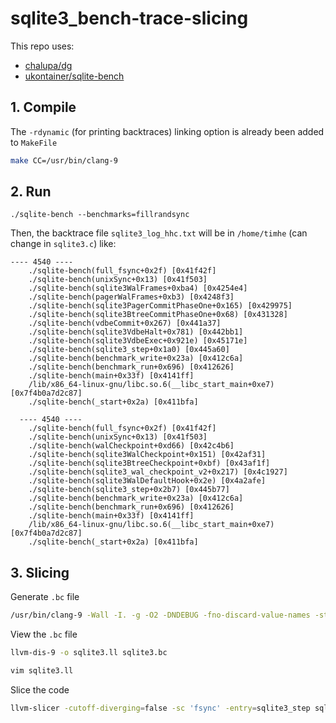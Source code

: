 # sqlite3_bench-trace-slicing

This repo uses:  
 - [chalupa/dg](https://github.com/mchalupa/dg)
 - [ukontainer/sqlite-bench](https://github.com/ukontainer/sqlite-bench)

## 1. Compile

The `-rdynamic` (for printing backtraces) linking option is already been added to `MakeFile`  
```bash
make CC=/usr/bin/clang-9
```

## 2. Run
```
./sqlite-bench --benchmarks=fillrandsync
```
Then, the backtrace file `sqlite3_log_hhc.txt` will be in `/home/timhe` (can change in `sqlite3.c`) like:
```
---- 4540 ----
	./sqlite-bench(full_fsync+0x2f) [0x41f42f]
	./sqlite-bench(unixSync+0x13) [0x41f503]
	./sqlite-bench(sqlite3WalFrames+0xba4) [0x4254e4]
	./sqlite-bench(pagerWalFrames+0xb3) [0x4248f3]
	./sqlite-bench(sqlite3PagerCommitPhaseOne+0x165) [0x429975]
	./sqlite-bench(sqlite3BtreeCommitPhaseOne+0x68) [0x431328]
	./sqlite-bench(vdbeCommit+0x267) [0x441a37]
	./sqlite-bench(sqlite3VdbeHalt+0x781) [0x442bb1]
	./sqlite-bench(sqlite3VdbeExec+0x921e) [0x45171e]
	./sqlite-bench(sqlite3_step+0x1a0) [0x445a60]
	./sqlite-bench(benchmark_write+0x23a) [0x412c6a]
	./sqlite-bench(benchmark_run+0x696) [0x412626]
	./sqlite-bench(main+0x33f) [0x4141ff]
	/lib/x86_64-linux-gnu/libc.so.6(__libc_start_main+0xe7) [0x7f4b0a7d2c87]
	./sqlite-bench(_start+0x2a) [0x411bfa]
  
  ---- 4540 ----
	./sqlite-bench(full_fsync+0x2f) [0x41f42f]
	./sqlite-bench(unixSync+0x13) [0x41f503]
	./sqlite-bench(walCheckpoint+0xd66) [0x42c4b6]
	./sqlite-bench(sqlite3WalCheckpoint+0x151) [0x42af31]
	./sqlite-bench(sqlite3BtreeCheckpoint+0xbf) [0x43af1f]
	./sqlite-bench(sqlite3_wal_checkpoint_v2+0x217) [0x4c1927]
	./sqlite-bench(sqlite3WalDefaultHook+0x2e) [0x4a2afe]
	./sqlite-bench(sqlite3_step+0x2b7) [0x445b77]
	./sqlite-bench(benchmark_write+0x23a) [0x412c6a]
	./sqlite-bench(benchmark_run+0x696) [0x412626]
	./sqlite-bench(main+0x33f) [0x4141ff]
	/lib/x86_64-linux-gnu/libc.so.6(__libc_start_main+0xe7) [0x7f4b0a7d2c87]
	./sqlite-bench(_start+0x2a) [0x411bfa]
```

## 3. Slicing

Generate `.bc` file
```bash
/usr/bin/clang-9 -Wall -I. -g -O2 -DNDEBUG -fno-discard-value-names -std=c99 -emit-llvm -c -o sqlite3.bc sqlite3.c
```
View the `.bc` file
```bash
llvm-dis-9 -o sqlite3.ll sqlite3.bc

vim sqlite3.ll
```
Slice the code
```bash
llvm-slicer -cutoff-diverging=false -sc 'fsync' -entry=sqlite3_step sqlite3.bc
```
